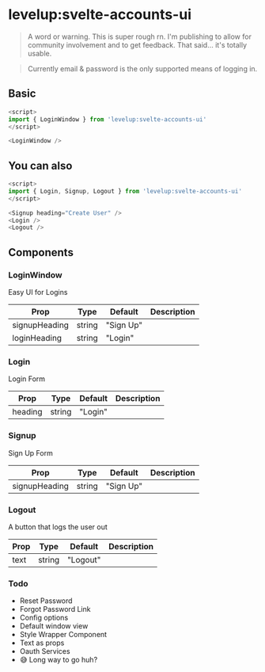 # levelup:svelte-accounts-ui

> A word or warning. This is super rough rn. I'm publishing to allow for community involvement and to get feedback. That said... it's totally usable.

> Currently email & password is the only supported means of logging in.

## Basic

```js
<script>
import { LoginWindow } from 'levelup:svelte-accounts-ui'
</script>

<LoginWindow />
```

## You can also

```js
<script>
import { Login, Signup, Logout } from 'levelup:svelte-accounts-ui'
</script>

<Signup heading="Create User" />
<Login />
<Logout />
```

## Components

### LoginWindow

Easy UI for Logins

| Prop          | Type   | Default   | Description |
| ------------- | ------ | --------- | ----------- |
| signupHeading | string | "Sign Up" |             |
| loginHeading  | string | "Login"   |             |

### Login

Login Form

| Prop    | Type   | Default | Description |
| ------- | ------ | ------- | ----------- |
| heading | string | "Login" |             |

### Signup

Sign Up Form

| Prop          | Type   | Default   | Description |
| ------------- | ------ | --------- | ----------- |
| signupHeading | string | "Sign Up" |             |

### Logout

A button that logs the user out

| Prop | Type   | Default  | Description |
| ---- | ------ | -------- | ----------- |
| text | string | "Logout" |             |

### Todo

- Reset Password
- Forgot Password Link
- Config options
- Default window view
- Style Wrapper Component
- Text as props
- Oauth Services
- 😅 Long way to go huh?
